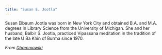 ```yaml
---
title: "Susan E. Jootla"
---
```


Susan Elbaum Jootla was born in New York City and obtained B.A. and M.A. degrees in Library Science from the University of Michigan. She and her husband, Balbir S. Jootla, practiced Vipassana meditation in the tradition of the late U Ba Khin of Burma since 1970.

*From [Dhammawiki](https://dhammawiki.com/index.php/Susan_Elbaum_Jootla)*
